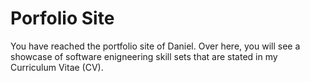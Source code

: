 # Porfolio Site

You have reached the portfolio site of Daniel.  Over here, you will see a showcase of software enigneering skill sets that are stated in my Curriculum Vitae (CV). 

